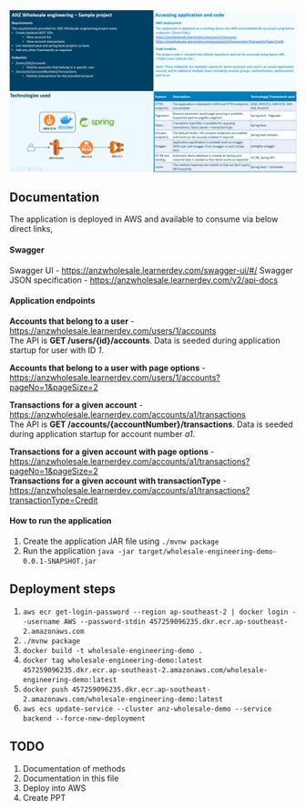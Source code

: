 ![Presentation slide](md-resources/presentation.png?raw=true "")

## Documentation
The application is deployed in AWS and available to consume via below direct links,
#### Swagger
Swagger UI - https://anzwholesale.learnerdev.com/swagger-ui/#/
Swagger JSON specification - https://anzwholesale.learnerdev.com/v2/api-docs

#### Application endpoints
**Accounts that belong to a user** - https://anzwholesale.learnerdev.com/users/1/accounts  
The API is **GET /users/{id}/accounts**. Data is seeded during application startup for user with ID *1*.

**Accounts that belong to a user with page options** - https://anzwholesale.learnerdev.com/users/1/accounts?pageNo=1&pageSize=2

**Transactions for a given account** - https://anzwholesale.learnerdev.com/accounts/a1/transactions  
The API is **GET /accounts/{accountNumber}/transactions**. Data is seeded during application startup for account number *a1*.

**Transactions for a given account with page options** - https://anzwholesale.learnerdev.com/accounts/a1/transactions?pageNo=1&pageSize=2  
**Transactions for a given account with transactionType** - https://anzwholesale.learnerdev.com/accounts/a1/transactions?transactionType=Credit

#### How to run the application
1. Create the application JAR file using `./mvnw package`
2. Run the application `java -jar target/wholesale-engineering-demo-0.0.1-SNAPSHOT.jar`

## Deployment steps
1. `aws ecr get-login-password --region ap-southeast-2 | docker login --username AWS --password-stdin 457259096235.dkr.ecr.ap-southeast-2.amazonaws.com`
2. `./mvnw package`
3. `docker build -t wholesale-engineering-demo .`
4. `docker tag wholesale-engineering-demo:latest 457259096235.dkr.ecr.ap-southeast-2.amazonaws.com/wholesale-engineering-demo:latest`
5. `docker push 457259096235.dkr.ecr.ap-southeast-2.amazonaws.com/wholesale-engineering-demo:latest`
6. `aws ecs update-service --cluster anz-wholesale-demo --service backend --force-new-deployment`

## TODO
1. Documentation of methods
2. Documentation in this file
3. Deploy into AWS
4. Create PPT
